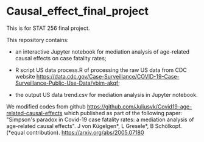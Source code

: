 # Causal_effect_final_project

This is for STAT 256 final project.


This repository contains:




* an interactive Jupyter notebook for mediation analysis of age-related causal effects on case fatality rates;

* R script US data process.R of processing the raw US data from CDC website https://data.cdc.gov/Case-Surveillance/COVID-19-Case-Surveillance-Public-Use-Data/vbim-akqf;

* the output US data trend.csv for mediation analysis in Jupyter notebook.


We modified codes from github https://github.com/Juliusvk/Covid19-age-related-causal-effects which published as part of the following paper:
"Simpson's paradox in Covid-19 case fatality rates: a mediation analysis of age-related causal effects". J von Kügelgen*, L Gresele*, B Schölkopf. (*equal contribution). https://arxiv.org/abs/2005.07180
